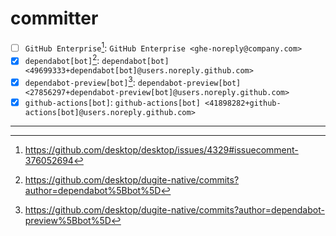 # committer

- [ ] `GitHub Enterprise`[^github-enterprise]: `GitHub Enterprise <ghe-noreply@company.com>`
- [x] `dependabot[bot]`[^dependabot-bot]: `dependabot[bot] <49699333+dependabot[bot]@users.noreply.github.com>`
- [x] `dependabot-preview[bot]`[^dependabot-preview-bot]: `dependabot-preview[bot] <27856297+dependabot-preview[bot]@users.noreply.github.com>`
- [x] `github-actions[bot]`: `github-actions[bot] <41898282+github-actions[bot]@users.noreply.github.com>`

---

[^github-enterprise]: https://github.com/desktop/desktop/issues/4329#issuecomment-376052694
[^dependabot-bot]: https://github.com/desktop/dugite-native/commits?author=dependabot%5Bbot%5D
[^dependabot-preview-bot]: https://github.com/desktop/dugite-native/commits?author=dependabot-preview%5Bbot%5D


